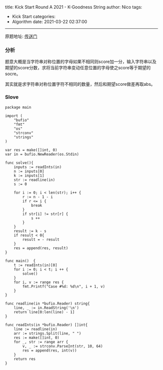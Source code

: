 title: Kick Start Round A 2021 -  K-Goodness String
author: Nico
tags:
  - Kick Start
categories:
  - Algorithm
date: 2021-03-22 02:37:00
---
原题地址: [传送门](https://codingcompetitions.withgoogle.com/kickstart/round/0000000000436140/000000000068cca3#problem)

### 分析
题意大概是当字符串对称位置的字母如果不相同则score加一分，输入字符串以及期望的score分数，求将当前字符串变动任意位置的字母使之score等于期望的socre。

其实就是求字符串对称位置字符不相同的数量，然后和期望score做差再取abs。
### Slove
```golang
package main

import (
	"bufio"
	"fmt"
	"os"
	"strconv"
	"strings"
)

var res = make([]int, 0)
var in = bufio.NewReader(os.Stdin)

func solve(){
	inputs := readInts(in)
	n := inputs[0]
	k := inputs[1]
	str := readline(in)
	s := 0

	for i := 0; i < len(str); i++ {
		r := n - 1 - i
		if r <= i {
			break
		}
		if str[i] != str[r] {
			s ++
		}
	}
	result := k - s
	if result < 0{
		result = - result
	}
	res = append(res, result)
}

func main()  {
	t := readInts(in)[0]
	for i := 0; i < t; i ++ {
		solve()
	}
	for i, v := range res {
		fmt.Printf("Case #%d: %d\n", i + 1, v)
	}
}

func readline(in *bufio.Reader) string{
	line, _ := in.ReadString('\n')
	return line[0:len(line) - 1]
}

func readInts(in *bufio.Reader) []int{
	line := readline(in)
	arr := strings.Split(line, " ")
	res := make([]int, 0)
	for _, str := range arr {
		v, _ := strconv.ParseInt(str, 10, 64)
		res = append(res, int(v))
	}
	return res
}


```